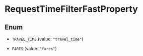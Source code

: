 

# RequestTimeFilterFastProperty

## Enum


* `TRAVEL_TIME` (value: `"travel_time"`)

* `FARES` (value: `"fares"`)



